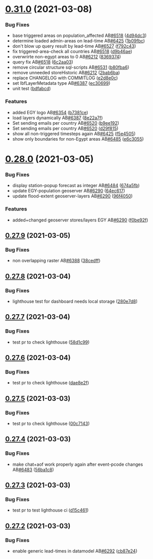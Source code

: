 # [0.31.0](https://github.com/rodekruis/IBF-system/compare/v0.28.0...v0.31.0) (2021-03-08)


### Bug Fixes

* base triggered areas on population_affected AB[#6518](https://github.com/rodekruis/IBF-system/issues/6518) ([4d94dc3](https://github.com/rodekruis/IBF-system/commit/4d94dc3cff12ef188a25ef61fb36682b0c8efad9))
* determine loaded admin-areas on lead-time AB[#6425](https://github.com/rodekruis/IBF-system/issues/6425) ([1b09fbc](https://github.com/rodekruis/IBF-system/commit/1b09fbcfdb0b3a67beca93597a163c8e5c46c6f0))
* don't blow up query result by lead-time AB[#6527](https://github.com/rodekruis/IBF-system/issues/6527) ([f792c43](https://github.com/rodekruis/IBF-system/commit/f792c43b670d6aef45b5f0977479f9639c026d9a))
* fix triggered-area-check all countries AB[#6518](https://github.com/rodekruis/IBF-system/issues/6518) ([d9b46ae](https://github.com/rodekruis/IBF-system/commit/d9b46aef238346b2fc421941d4a075dfe0aaa8e0))
* overwrirte non-egypt areas to 0 AB[#6212](https://github.com/rodekruis/IBF-system/issues/6212) ([8369374](https://github.com/rodekruis/IBF-system/commit/83693744f7eec9647a4bd7e8ab355c550b728916))
* query fix AB[#6518](https://github.com/rodekruis/IBF-system/issues/6518) ([6c2aa03](https://github.com/rodekruis/IBF-system/commit/6c2aa03eeb1ae1404c589d60d8fce098b4c70e2d))
* remove circular structure sql-scripts AB[#6531](https://github.com/rodekruis/IBF-system/issues/6531) ([b80fba6](https://github.com/rodekruis/IBF-system/commit/b80fba6e92e52f52d0e4ac00bb7421b5332fbd3e))
* remove unneeded storeHistoric AB[#6212](https://github.com/rodekruis/IBF-system/issues/6212) ([2bab6ba](https://github.com/rodekruis/IBF-system/commit/2bab6baf37991302244fcdf6b54ff0ecc65eb561))
* replace CHANGELOG with COMMITLOG ([e2d8e0c](https://github.com/rodekruis/IBF-system/commit/e2d8e0ca79c37c36de93084c8011450f70935f19))
* set IbfLayerMetadata type AB[#6387](https://github.com/rodekruis/IBF-system/issues/6387) ([ec30699](https://github.com/rodekruis/IBF-system/commit/ec306990cc7f2488971159d6d777349df7aea93b))
* unit test ([bdfabcd](https://github.com/rodekruis/IBF-system/commit/bdfabcd17ea8e1188de1bc4a7c8150312033f669))


### Features

* added EGY logo AB[#6354](https://github.com/rodekruis/IBF-system/issues/6354) ([b7381ce](https://github.com/rodekruis/IBF-system/commit/b7381cee7be40fd9abe125baaf9d239c807f45b3))
* load layers dynamically AB[#6387](https://github.com/rodekruis/IBF-system/issues/6387) ([8e22a7f](https://github.com/rodekruis/IBF-system/commit/8e22a7fb983c2e009a78edacffa6ae9cdd206fb7))
* Set sending emails per country AB[#6520](https://github.com/rodekruis/IBF-system/issues/6520) ([b9ee192](https://github.com/rodekruis/IBF-system/commit/b9ee19214e02871581b794a7f4a329e571893f41))
* Set sending emails per country AB[#6520](https://github.com/rodekruis/IBF-system/issues/6520) ([d29f815](https://github.com/rodekruis/IBF-system/commit/d29f815da1e82d24f60580b1955a65eba74d9cef))
* show all non-triggered timesteps again AB[#6425](https://github.com/rodekruis/IBF-system/issues/6425) ([f5e4505](https://github.com/rodekruis/IBF-system/commit/f5e4505e750a006c91ac7754aa9c76b27e014c56))
* show only boundaries for non-Egypt areas AB[#6485](https://github.com/rodekruis/IBF-system/issues/6485) ([e6c3055](https://github.com/rodekruis/IBF-system/commit/e6c3055091dd9c403a2a0ff813ecd1bc824fbb4d))



# [0.28.0](https://github.com/rodekruis/IBF-system/compare/v0.27.9...v0.28.0) (2021-03-05)


### Bug Fixes

* display station-popup forecast as integer AB[#6484](https://github.com/rodekruis/IBF-system/issues/6484) ([674a5fb](https://github.com/rodekruis/IBF-system/commit/674a5fbd45db067a42712747157651573a95733c))
* update EGY-population geoserver AB[#6290](https://github.com/rodekruis/IBF-system/issues/6290) ([64ec617](https://github.com/rodekruis/IBF-system/commit/64ec61781c29987cd01ece4cb282160726733c28))
* update flood-extent geoserver-layers AB[#6290](https://github.com/rodekruis/IBF-system/issues/6290) ([96f4050](https://github.com/rodekruis/IBF-system/commit/96f4050868193cd6596c13b18c2639639af153b5))


### Features

* added+changed geoserver stores/layers EGY AB[#6290](https://github.com/rodekruis/IBF-system/issues/6290) ([f0be92f](https://github.com/rodekruis/IBF-system/commit/f0be92f349770d60411e8872b7b0b35b9f863201))



## [0.27.9](https://github.com/rodekruis/IBF-system/compare/v0.27.8...v0.27.9) (2021-03-05)


### Bug Fixes

* non overlapping raster AB[#6388](https://github.com/rodekruis/IBF-system/issues/6388) ([38cedff](https://github.com/rodekruis/IBF-system/commit/38cedff69205ed976c5deb4ee8be3e7f0e4f7f01))



## [0.27.8](https://github.com/rodekruis/IBF-system/compare/v0.27.7...v0.27.8) (2021-03-04)


### Bug Fixes

* lighthouse test for dashboard needs local storage ([280e7d8](https://github.com/rodekruis/IBF-system/commit/280e7d829775024a5b010907b5698e061f9c443f))



## [0.27.7](https://github.com/rodekruis/IBF-system/compare/v0.27.6...v0.27.7) (2021-03-04)


### Bug Fixes

* test pr to check lighthouse ([58d1c99](https://github.com/rodekruis/IBF-system/commit/58d1c990a997ec44477c6fa5cb36d5e9be833f73))



## [0.27.6](https://github.com/rodekruis/IBF-system/compare/v0.27.5...v0.27.6) (2021-03-04)


### Bug Fixes

* test pr to check lighthouse ([dae8e2f](https://github.com/rodekruis/IBF-system/commit/dae8e2fb1483caaaff761edd988e4fdb9b7604d0))



## [0.27.5](https://github.com/rodekruis/IBF-system/compare/v0.27.4...v0.27.5) (2021-03-03)


### Bug Fixes

* test pr to check lighthouse ([00c7143](https://github.com/rodekruis/IBF-system/commit/00c7143a095abb3e90de750ca7a626fd1b87e581))



## [0.27.4](https://github.com/rodekruis/IBF-system/compare/v0.27.3...v0.27.4) (2021-03-03)


### Bug Fixes

* make chat+aof work properly again after event-pcode changes AB[#6483](https://github.com/rodekruis/IBF-system/issues/6483) ([56ba1c8](https://github.com/rodekruis/IBF-system/commit/56ba1c89cc1a15052ebbb30d1e1a58728dce44c4))



## [0.27.3](https://github.com/rodekruis/IBF-system/compare/v0.27.2...v0.27.3) (2021-03-03)


### Bug Fixes

* test pr to test lighthouse ci ([d15c461](https://github.com/rodekruis/IBF-system/commit/d15c4615ac70bfb68f31bba58f47fdf07c307476))



## [0.27.2](https://github.com/rodekruis/IBF-system/compare/v0.27.1...v0.27.2) (2021-03-03)


### Bug Fixes

* enable generic lead-times in datamodel AB[#6292](https://github.com/rodekruis/IBF-system/issues/6292) ([cb87e24](https://github.com/rodekruis/IBF-system/commit/cb87e241f2a1955028942283b99d9d742ae772f9))



